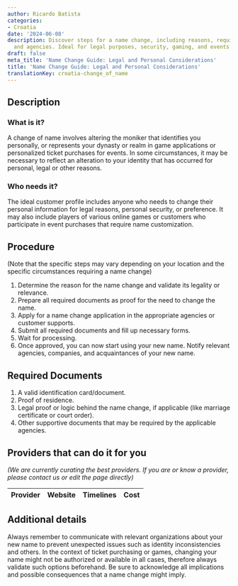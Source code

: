 ```yaml
---
author: Ricardo Batista
categories:
- Croatia
date: '2024-06-08'
description: Discover steps for a name change, including reasons, required documents,
  and agencies. Ideal for legal purposes, security, gaming, and events customization.
draft: false
meta_title: 'Name Change Guide: Legal and Personal Considerations'
title: 'Name Change Guide: Legal and Personal Considerations'
translationKey: croatia-change_of_name
---
```



## Description
### What is it?
A change of name involves altering the moniker that identifies you personally, or represents your dynasty or realm in game applications or personalized ticket purchases for events. In some circumstances, it may be necessary to reflect an alteration to your identity that has occurred for personal, legal or other reasons.

### Who needs it?
The ideal customer profile includes anyone who needs to change their personal information for legal reasons, personal security, or preference. It may also include players of various online games or customers who participate in event purchases that require name customization.

## Procedure
(Note that the specific steps may vary depending on your location and the specific circumstances requiring a name change)
1. Determine the reason for the name change and validate its legality or relevance.
2. Prepare all required documents as proof for the need to change the name.
3. Apply for a name change application in the appropriate agencies or customer supports.
4. Submit all required documents and fill up necessary forms.
5. Wait for processing.
6. Once approved, you can now start using your new name. Notify relevant agencies, companies, and acquaintances of your new name.

## Required Documents
1. A valid identification card/document.
2. Proof of residence.
3. Legal proof or logic behind the name change, if applicable (like marriage certificate or court order).
4. Other supportive documents that may be required by the applicable agencies.

## Providers that can do it for you

_(We are currently curating the best providers. If you are or know a provider, please contact us or edit the page directly)_

| Provider        |     Website     |     Timelines    |       Cost      |
| --------------- | --------------- |  :-------------: | :-------------: |

## Additional details
Always remember to communicate with relevant organizations about your new name to prevent unexpected issues such as identity inconsistencies and others. In the context of ticket purchasing or games, changing your name might not be authorized or available in all cases, therefore always validate such options beforehand. Be sure to acknowledge all implications and possible consequences that a name change might imply.